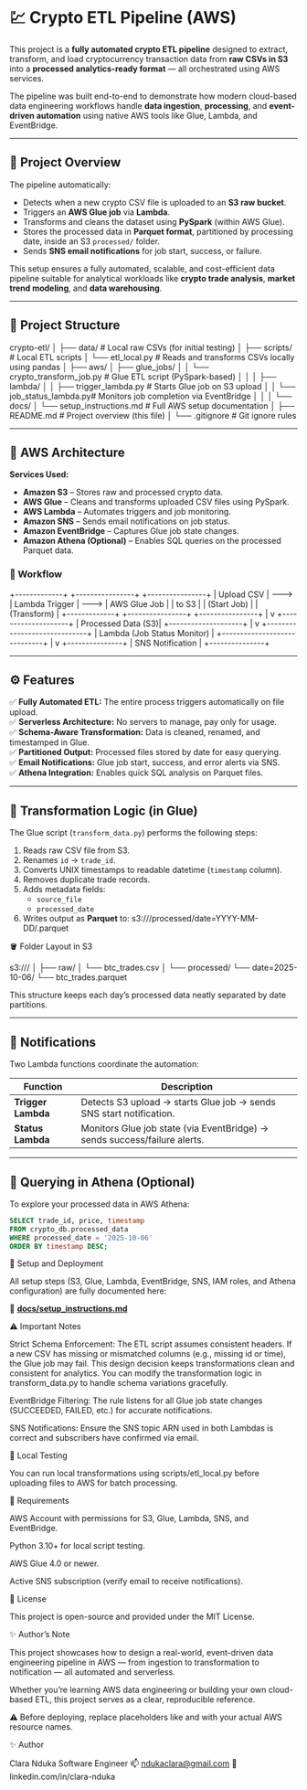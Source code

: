 # 💹 Crypto ETL Pipeline (AWS)

This project is a **fully automated crypto ETL pipeline** designed to extract, transform, and load cryptocurrency transaction data from **raw CSVs in S3** into a **processed analytics-ready format** — all orchestrated using AWS services.

The pipeline was built end-to-end to demonstrate how modern cloud-based data engineering workflows handle **data ingestion**, **processing**, and **event-driven automation** using native AWS tools like Glue, Lambda, and EventBridge.

---

## 🧠 Project Overview

The pipeline automatically:
- Detects when a new crypto CSV file is uploaded to an **S3 raw bucket**.
- Triggers an **AWS Glue job** via **Lambda**.
- Transforms and cleans the dataset using **PySpark** (within AWS Glue).
- Stores the processed data in **Parquet format**, partitioned by processing date, inside an S3 `processed/` folder.
- Sends **SNS email notifications** for job start, success, or failure.

This setup ensures a fully automated, scalable, and cost-efficient data pipeline suitable for analytical workloads like **crypto trade analysis**, **market trend modeling**, and **data warehousing**.

---

## 📂 Project Structure

crypto-etl/
│
├── data/ # Local raw CSVs (for initial testing)
│
├── scripts/ # Local ETL scripts
│ └── etl_local.py # Reads and transforms CSVs locally using pandas
│
├── aws/
│ ├── glue_jobs/
│ │ └── crypto_transform_job.py # Glue ETL script (PySpark-based)
│ │
│ ├── lambda/
│ │ ├── trigger_lambda.py # Starts Glue job on S3 upload
│ │ └── job_status_lambda.py# Monitors job completion via EventBridge
│ │
│ └── docs/
│ └── setup_instructions.md # Full AWS setup documentation
│
├── README.md # Project overview (this file)
│
└── .gitignore # Git ignore rules

---

## 🧩 AWS Architecture

**Services Used:**
- **Amazon S3** – Stores raw and processed crypto data.
- **AWS Glue** – Cleans and transforms uploaded CSV files using PySpark.
- **AWS Lambda** – Automates triggers and job monitoring.
- **Amazon SNS** – Sends email notifications on job status.
- **Amazon EventBridge** – Captures Glue job state changes.
- **Amazon Athena (Optional)** – Enables SQL queries on the processed Parquet data.

### 🔄 Workflow

+-------------+ +----------------+ +----------------+
| Upload CSV | ---> | Lambda Trigger | ---> | AWS Glue Job |
| to S3 | | (Start Job) | | (Transform) |
+-------------+ +----------------+ +----------------+
|
v
+--------------------+
| Processed Data (S3)|
+--------------------+
|
v
+-----------------------------+
| Lambda (Job Status Monitor) |
+-----------------------------+
|
v
+---------------+
| SNS Notification |
+---------------+


---

## ⚙️ Features

✅ **Fully Automated ETL:** The entire process triggers automatically on file upload.  
✅ **Serverless Architecture:** No servers to manage, pay only for usage.  
✅ **Schema-Aware Transformation:** Data is cleaned, renamed, and timestamped in Glue.  
✅ **Partitioned Output:** Processed files stored by date for easy querying.  
✅ **Email Notifications:** Glue job start, success, and error alerts via SNS.  
✅ **Athena Integration:** Enables quick SQL analysis on Parquet files.

---

## 🧰 Transformation Logic (in Glue)

The Glue script (`transform_data.py`) performs the following steps:

1. Reads raw CSV file from S3.
2. Renames `id` → `trade_id`.
3. Converts UNIX timestamps to readable datetime (`timestamp` column).
4. Removes duplicate trade records.
5. Adds metadata fields:
   - `source_file`
   - `processed_date`
6. Writes output as **Parquet** to:
s3://<your-bucket>/processed/date=YYYY-MM-DD/<filename>.parquet

🪣 Folder Layout in S3

s3://<your-bucket>/
│
├── raw/
│   └── btc_trades.csv
│
└── processed/
    └── date=2025-10-06/
        └── btc_trades.parquet

This structure keeps each day’s processed data neatly separated by date partitions.

---

## 🔔 Notifications

Two Lambda functions coordinate the automation:

| Function | Description |
|-----------|--------------|
| **Trigger Lambda** | Detects S3 upload → starts Glue job → sends SNS start notification. |
| **Status Lambda**  | Monitors Glue job state (via EventBridge) → sends success/failure alerts. |

---

## 🧠 Querying in Athena (Optional)

To explore your processed data in AWS Athena:

```sql
SELECT trade_id, price, timestamp
FROM crypto_db.processed_data
WHERE processed_date = '2025-10-06'
ORDER BY timestamp DESC;

```

🧾 Setup and Deployment

All setup steps (S3, Glue, Lambda, EventBridge, SNS, IAM roles, and Athena configuration)
are fully documented here:

📂 **[docs/setup_instructions.md](./docs/setup_instructions.md)**



⚠️ Important Notes

Strict Schema Enforcement:
The ETL script assumes consistent headers. If a new CSV has missing or mismatched columns (e.g., missing id or time), the Glue job may fail.
This design decision keeps transformations clean and consistent for analytics.
You can modify the transformation logic in transform_data.py to handle schema variations gracefully.

EventBridge Filtering:
The rule listens for all Glue job state changes (SUCCEEDED, FAILED, etc.) for accurate notifications.

SNS Notifications:
Ensure the SNS topic ARN used in both Lambdas is correct and subscribers have confirmed via email.


🧰 Local Testing

You can run local transformations using scripts/etl_local.py before uploading files to AWS for batch processing.


🧱 Requirements

AWS Account with permissions for S3, Glue, Lambda, SNS, and EventBridge.

Python 3.10+ for local script testing.

AWS Glue 4.0 or newer.

Active SNS subscription (verify email to receive notifications).


🧾 License

This project is open-source and provided under the MIT License.


✨ Author’s Note

This project showcases how to design a real-world, event-driven data engineering pipeline in AWS —
from ingestion to transformation to notification — all automated and serverless.

Whether you’re learning AWS data engineering or building your own cloud-based ETL,
this project serves as a clear, reproducible reference.


⚠️ Before deploying, replace placeholders like <your-s3-bucket> and <your-sns-topic-arn> with your actual AWS resource names.


✨ Author

Clara Nduka
Software Engineer
📫 ndukaclara@gmail.com
💼 linkedin.com/in/clara-nduka